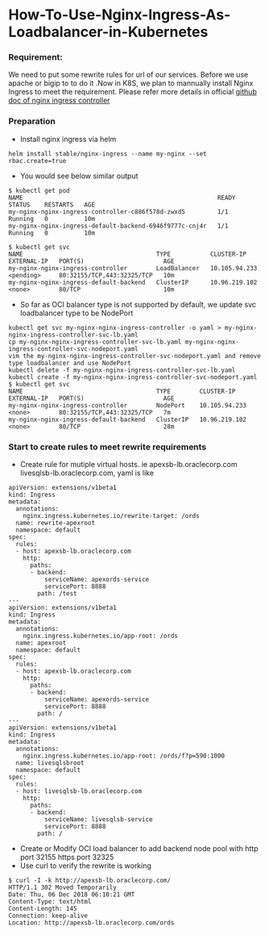 # How-To-Use-Nginx-Ingress-As-Loadbalancer-in-Kubernetes
###  Requirement:
We need to put some rewrite  rules for url of our services. Before we use apache or bigip to to do it .Now in K8S, we plan to mannually install Nginx Ingress to meet the requirement.
Please refer more details in official [github doc of nginx ingress controller](https://github.com/kubernetes/ingress-nginx/tree/master/docs)

###  Preparation

* Install nginx ingress via helm
```
helm install stable/nginx-ingress --name my-nginx --set rbac.create=true
```
* You would see below similar output
```
$ kubectl get pod
NAME                                                      READY     STATUS    RESTARTS   AGE
my-nginx-nginx-ingress-controller-c886f578d-zwxd5         1/1       Running   0          10m
my-nginx-nginx-ingress-default-backend-6946f9777c-cnj4r   1/1       Running   0          10m

$ kubectl get svc
NAME                                     TYPE           CLUSTER-IP       EXTERNAL-IP   PORT(S)                      AGE
my-nginx-nginx-ingress-controller        LoadBalancer   10.105.94.233    <pending>     80:32155/TCP,443:32325/TCP   10m
my-nginx-nginx-ingress-default-backend   ClusterIP      10.96.219.102    <none>        80/TCP                       10m
```
* So far as OCI balancer type is not supported by default, we update svc loadbalancer type to be NodePort
```
kubectl get svc my-nginx-nginx-ingress-controller -o yaml > my-nginx-nginx-ingress-controller-svc-lb.yaml
cp my-nginx-nginx-ingress-controller-svc-lb.yaml my-nginx-nginx-ingress-controller-svc-nodeport.yaml
vim the my-nginx-nginx-ingress-controller-svc-nodeport.yaml and remove type loadbalancer and use NodePort
kubectl delete -f my-nginx-nginx-ingress-controller-svc-lb.yaml
kubectl create -f my-nginx-nginx-ingress-controller-svc-nodeport.yaml
$ kubectl get svc
NAME                                     TYPE        CLUSTER-IP       EXTERNAL-IP   PORT(S)                      AGE
my-nginx-nginx-ingress-controller        NodePort    10.105.94.233    <none>        80:32155/TCP,443:32325/TCP   7m
my-nginx-nginx-ingress-default-backend   ClusterIP   10.96.219.102    <none>        80/TCP                       28m
```
###  Start to create rules to meet rewrite requirements
* Create rule for mutiple virtual hosts. ie apexsb-lb.oraclecorp.com livesqlsb-lb.oraclecorp.com, yaml is like
```
apiVersion: extensions/v1beta1
kind: Ingress
metadata:
  annotations:
    nginx.ingress.kubernetes.io/rewrite-target: /ords
  name: rewrite-apexroot
  namespace: default
spec:
  rules:
  - host: apexsb-lb.oraclecorp.com
    http:
      paths:
      - backend:
          serviceName: apexords-service
          servicePort: 8888
        path: /test
---
apiVersion: extensions/v1beta1
kind: Ingress
metadata:
  annotations:
    nginx.ingress.kubernetes.io/app-root: /ords
  name: apexroot
  namespace: default
spec:
  rules:
  - host: apexsb-lb.oraclecorp.com
    http:
      paths:
      - backend:
          serviceName: apexords-service
          servicePort: 8888
        path: /
---
apiVersion: extensions/v1beta1
kind: Ingress
metadata:
  annotations:
    nginx.ingress.kubernetes.io/app-root: /ords/f?p=590:1000
  name: livesqlsbroot
  namespace: default
spec:
  rules:
  - host: livesqlsb-lb.oraclecorp.com
    http:
      paths:
      - backend:
          serviceName: livesqlsb-service
          servicePort: 8888
        path: /
```
* Create or Modify OCI load balancer to add backend node pool with  http port 32155  https port 32325
* Use curl to verify the rewrite is working
```
$ curl -I -k http://apexsb-lb.oraclecorp.com/
HTTP/1.1 302 Moved Temporarily
Date: Thu, 06 Dec 2018 06:10:21 GMT
Content-Type: text/html
Content-Length: 145
Connection: keep-alive
Location: http://apexsb-lb.oraclecorp.com/ords
```
